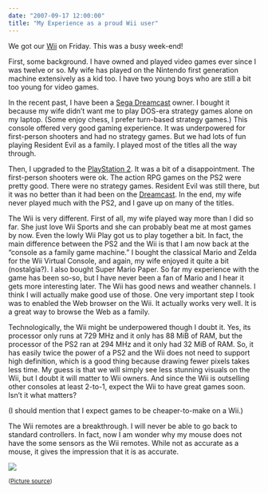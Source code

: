 ```yaml
---
date: "2007-09-17 12:00:00"
title: "My Experience as a proud Wii user"
---
```




We got our [Wii](https://en.wikipedia.org/wiki/Wii) on Friday. This was a busy week-end!

First, some background. I have owned and played video games ever since I was twelve or so. My wife has played on the Nintendo first generation machine extensively as a kid too. I have two young boys who are still a bit too young for video games.

In the recent past, I have been a [Sega Dreamcast](https://en.wikipedia.org/wiki/Sega_Dreamcast) owner. I bought it because my wife didn&rsquo;t want me to play DOS-era strategy games alone on my laptop. (Some enjoy chess, I prefer turn-based strategy games.) This console offered very good gaming experience. It was underpowered for first-person shooters and had no strategy games. But we had lots of fun playing Resident Evil as a family. I played most of the titles all the way through.

Then, I upgraded to the [PlayStation 2](https://en.wikipedia.org/wiki/PlayStation_2). It was a bit of a disappointment. The first-person shooters were ok. The action RPG games on the PS2 were pretty good. There were no strategy games. Resident Evil was still there, but it was no better than it had been on the [Dreamcast](https://en.wikipedia.org/wiki/Sega_Dreamcast). In the end, my wife never played much with the PS2, and I gave up on many of the titles.

The Wii is very different. First of all, my wife played way more than I did so far. She just love Wii Sports and she can probably beat me at most games by now. Even the lowly Wii Play got us to play together a bit. In fact, the main difference between the PS2 and the Wii is that I am now back at the &ldquo;console as a family game machine.&rdquo; I bought the classical Mario and Zelda for the Wii Virtual Console, and again, my wife enjoyed it quite a bit (nostalgia?).
I also bought Super Mario Paper. So far my experience with the game has been so-so, but I have never been a fan of Mario and I hear it gets more interesting later.
The Wii has good news and weather channels. I think I will actually make good use of those. One very important step I took was to enabled the Web browser on the Wii. It actually works very well. It is a great way to browse the Web as a family.

Technologically, the Wii might be underpowered though I doubt it. Yes, its processor only runs at 729 MHz and it only has 88 MiB of RAM, but the processor of the PS2 ran at 294 MHz and it only had 32 MiB of RAM. So, it has easily twice the power of a PS2 and the Wii does not need to support high definition, which is a good thing because drawing fewer pixels takes less time. My guess is that we will simply see less stunning visuals on the Wii, but I doubt it will matter to Wii owners. And since the Wii is outselling other consoles at least 2-to-1, expect the Wii to have great games soon. Isn&rsquo;t it what matters?

(I should mention that I expect games to be cheaper-to-make on a Wii.)

The Wii remotes are a breakthrough. I will never be able to go back to standard controllers. In fact, now I am wonder why my mouse does not have the some sensors as the Wii remotes. While not as accurate as a mouse, it gives the impression that it is as accurate.

<img decoding="async" src="http://farm1.static.flickr.com/144/328141697_f7286c24fb.jpg" />

<small>([Picture source](http://www.flickr.com/photos/el3enawe/))</small>

